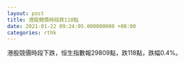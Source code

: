 ```yaml
---
layout: post
title: 港股競價時段跌118點
date: 2021-01-22 09:24:05.000000000 +08:00
categories: rthk
---
```


港股競價時段下跌，恒生指數報29809點，跌118點，跌幅0.4%。
